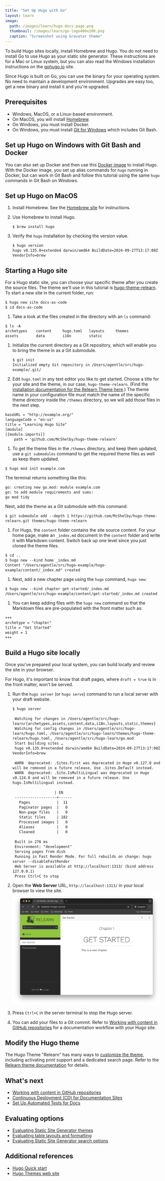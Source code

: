 ```yaml
---
title: "Set Up Hugo with Go"
layout: learn
image:
  path: /images/learn/hugo-docs-page.png
  thumbnail: /images/learn/go-logo400x200.png
  caption: "Screenshot using Gravatar theme"
---
```


To build Hugo sites locally, install Homebrew and Hugo. You do not need to install Go to use Hugo as your static site generator. These instructions are for a Mac or Linux system, but you can also read the Windows installation instructions on the [gohugo.io](https://gohugo.io/getting-started/installing#windows) site.

Since Hugo is built on Go, you can use the binary for your operating system. No need to maintain a development environment. Upgrades are easy too, get a new binary and install it and you're upgraded.

## Prerequisites
* Windows, MacOS, or a Linux-based environment.
* On MacOS, you will install [Homebrew](https://brew.sh).
* On Windows, you must install Docker.
* On Windows, you must install [Git for Windows](https://gitforwindows.org/) which includes Git Bash.

## Set up Hugo on Windows with Git Bash and Docker

You can also set up Docker and then use this [Docker image](https://hub.docker.com/r/jguyomard/hugo-builder/) to install Hugo. With the Docker image, you set up alias commands for `hugo` running in Docker, but can work in Git Bash and follow this tutorial using the same `hugo` commands in Git Bash on Windows.

## Set up Hugo on MacOS
1. Install Homebrew. See the [Homebrew site](https://brew.sh) for instructions.
1. Use Homebrew to install Hugo.

   ```
   $ brew install hugo
   ```

1. Verify the `hugo` installation by checking the version value.

   ```
   $ hugo version
   hugo v0.135.0+extended darwin/amd64 BuildDate=2024-09-27T13:17:08Z VendorInfo=brew
   ```

## Starting a Hugo site

For a Hugo static site, you can choose your specific theme after you create the source files. The theme we'll use in this tutorial is [hugo-theme-relearn](https://themes.gohugo.io/themes/hugo-theme-relearn/). To start a new site in the current folder, run:

   ```
   $ hugo new site docs-as-code
   $ cd docs-as-code
   ```

1. Take a look at the files created in the directory with an `ls` command:
  ```
  $ ls -A
  archetypes	content		hugo.toml	layouts		themes
  assets		data		i18n		static
  ```
  
1. Initialize the current directory as a Git repository, which will enable you to bring the theme in as a Git submodule. 
   ```
   $ git init
   Initialized empty Git repository in /Users/agentle/src/hugo-example/.git/
   ```

1. Edit `hugo.toml` in any text editor you like to get started. Choose a title for your site and the theme, in our case, `hugo-theme-relearn`. (Find the [installation documentation for the Relearn Theme here](https://mcshelby.github.io/hugo-theme-relearn/basics/installation/index.html).) The theme name in your configuration file must match the name of the specific theme directory inside the `/themes` directory, so we will add those files in the next step.
  ```
  baseURL = "http://example.org/"
  languageCode = "en-us"
  title = "Learning Hugo Site"
  [module]
  [[module.imports]]
      path = 'github.com/McShelby/hugo-theme-relearn'
  ```
1. To get the theme files in the `/themes` directory, and keep them updated, use a `git submodules` command to get the required theme files as well as keep them updated.
  ```
  $ hugo mod init example.com
  ```
  The terminal returns something like this:
  ```
  go: creating new go.mod: module example.com
  go: to add module requirements and sums:
  go mod tidy
  ```
  Next, add the theme as a Git submodule with this command:
  ```
  $ git submodule add --depth 1 https://github.com/McShelby/hugo-theme-relearn.git themes/hugo-theme-relearn
  ```
1. For Hugo, the `content` folder contains the site source content. For your home page, make an `_index.md` document in the `content` folder and write it with Markdown content. Switch back up one level since you just cloned the theme files.
  ```
  $ cd ..
  $ hugo new --kind home _index.md
  Content "/Users/agentle/src/hugo-example/hugo-example/content/_index.md" created
  ```
1. Next, add a new chapter page using the `hugo` command, `hugo new`:
  ```
  $ hugo new --kind chapter get-started/_index.md
  /Users/agentle/src/hugo-example/content/get-started/_index.md created
  ```
1. You can keep adding files with the `hugo new` command so that the Markdown files are pre-populated with the front matter such as:
  ```
  +++
  archetype = "chapter"
  title = "Get Started"
  weight = 1
  +++
  ```

## Build a Hugo site locally

Once you've prepared your local system, you can build locally and review the site in your browser.

For Hugo, it's important to know that draft pages, where `draft = true` is in the front matter, won't be served.

1. Run the `hugo server` (or `hugo serve`) command to run a local server with your draft website.

   ```
   $ hugo server

    Watching for changes in /Users/agentle/src/hugo-learn/{archetypes,assets,content,data,i18n,layouts,static,themes}
    Watching for config changes in /Users/agentle/src/hugo-learn/hugo.toml, /Users/agentle/src/hugo-learn/themes/hugo-theme-relearn/hugo.toml, /Users/agentle/src/hugo-learn/go.mod
    Start building sites …
    hugo v0.135.0+extended darwin/amd64 BuildDate=2024-09-27T13:17:08Z VendorInfo=brew

    WARN  deprecated: .Sites.First was deprecated in Hugo v0.127.0 and will be removed in a future release. Use .Sites.Default instead.
    WARN  deprecated: .Site.IsMultiLingual was deprecated in Hugo v0.124.0 and will be removed in a future release. Use hugo.IsMultilingual instead.

                      | EN
    -------------------+------
      Pages            |  11
      Paginator pages  |   0
      Non-page files   |   0
      Static files     | 182
      Processed images |   0
      Aliases          |   0
      Cleaned          |   0

    Built in 276 ms
    Environment: "development"
    Serving pages from disk
    Running in Fast Render Mode. For full rebuilds on change: hugo server --disableFastRender
    Web Server is available at http://localhost:1313/ (bind address 127.0.0.1)
    Press Ctrl+C to stop
   ```
2. Open the **Web Server** URL, `http://localhost:1313/` in your local browser to view the site.
    ![Example Hugo site](/images/learn/hugo-docs-page.png)
3. Press `Ctrl+C` in the server terminal to stop the Hugo server.
4. You can add your files to a Git commit. Refer to [Working with content in GitHub repositories](https://docslikecode.com/learn/04-add-content-workflow/) for a documentation workflow with your Hugo site.

## Modify the Hugo theme

The Hugo Theme "Relearn" has many ways to [customize the theme](https://mcshelby.github.io/hugo-theme-relearn/basics/customization/index.html), including activating print support and a dedicated search page. Refer to the [Relearn theme documentation](https://mcshelby.github.io/hugo-theme-relearn/) for details.

## What's next

* [Working with content in GitHub repositories](https://docslikecode.com/learn/04-add-content-workflow/)
* [Continuous Deployment (CD) for Documentation Sites](https://www.docslikecode.com/learn/05-cd-for-docs/)
* [Set Up Automated Tests for Docs](https://www.docslikecode.com/learn/06-test-docs-as-code/)

## Evaluating options

* [Evaluating Static Site Generator themes](https://www.docslikecode.com/learn/07-evaluating-ssg-themes/)
* [Evaluating table layouts and formatting](https://www.docslikecode.com/learn/08-evaluating-table-layouts/)
* [Evaluating Static Site Generator search options](https://www.docslikecode.com/learn/09-ssg-search-implementations/)

## Additional references

* [Hugo Quick start](https://gohugo.io/getting-started/quick-start/)
* [Hugo Themes web site](https://themes.gohugo.io/)

